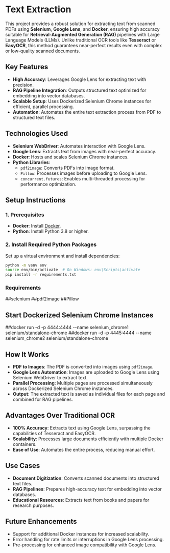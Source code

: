 # **Text Extraction**

This project provides a robust solution for extracting text from scanned PDFs using **Selenium**, **Google Lens**, and **Docker**, ensuring high accuracy suitable for **Retrieval-Augmented Generation (RAG)** pipelines with Large Language Models (LLMs). Unlike traditional OCR tools like **Tesseract** or **EasyOCR**, this method guarantees near-perfect results even with complex or low-quality scanned documents.

## **Key Features**
- **High Accuracy**: Leverages Google Lens for extracting text with precision.
- **RAG Pipeline Integration**: Outputs structured text optimized for embedding into vector databases.
- **Scalable Setup**: Uses Dockerized Selenium Chrome instances for efficient, parallel processing.
- **Automation**: Automates the entire text extraction process from PDF to structured text files.

## **Technologies Used**
- **Selenium WebDriver**: Automates interaction with Google Lens.
- **Google Lens**: Extracts text from images with near-perfect accuracy.
- **Docker**: Hosts and scales Selenium Chrome instances.
- **Python Libraries**:
  - `pdf2image`: Converts PDFs into image format.
  - `Pillow`: Processes images before uploading to Google Lens.
  - `concurrent.futures`: Enables multi-threaded processing for performance optimization.

## **Setup Instructions**

### **1. Prerequisites**
- **Docker**: Install [Docker](https://docs.docker.com/get-docker/).
- **Python**: Install Python 3.8 or higher.

### **2. Install Required Python Packages**
Set up a virtual environment and install dependencies:
```bash
python -m venv env
source env/bin/activate  # On Windows: env\Scripts\activate
pip install -r requirements.txt
````
### Requirements

##selenium
##pdf2image
##Pillow
##  Start Dockerized Selenium Chrome Instances

##docker run -d -p 4444:4444 --name selenium_chrome1 selenium/standalone-chrome
##docker run -d -p 4445:4444 --name selenium_chrome2 selenium/standalone-chrome

## **How It Works**
- **PDF to Images**: The PDF is converted into images using `pdf2image`.
- **Google Lens Automation**: Images are uploaded to Google Lens using Selenium WebDriver to extract text.
- **Parallel Processing**: Multiple pages are processed simultaneously across Dockerized Selenium Chrome instances.
- **Output**: The extracted text is saved as individual files for each page and combined for RAG pipelines.

## **Advantages Over Traditional OCR**
- **100% Accuracy**: Extracts text using Google Lens, surpassing the capabilities of Tesseract and EasyOCR.
- **Scalability**: Processes large documents efficiently with multiple Docker containers.
- **Ease of Use**: Automates the entire process, reducing manual effort.

## **Use Cases**
- **Document Digitization**: Converts scanned documents into structured text files.
- **RAG Pipelines**: Prepares high-accuracy text for embedding into vector databases.
- **Educational Resources**: Extracts text from books and papers for research purposes.

## **Future Enhancements**
- Support for additional Docker instances for increased scalability.
- Error handling for rate limits or interruptions in Google Lens processing.
- Pre-processing for enhanced image compatibility with Google Lens.



